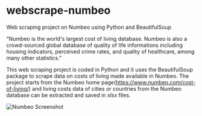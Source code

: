 # webscrape-numbeo
Web scraping project on Numbeo using Python and BeautifulSoup

"Numbeo is the world's largest cost of living database. Numbeo is also a crowd-sourced global database of quality of life informations including housing indicators, perceived crime rates, and quality of healthcare, among many other statistics."

This web scraping project is coded in Python and it uses the BeautifulSoup package to scrape data on costs of living made available in Numbeo. The project starts from the Numbeo home page(https://www.numbeo.com/cost-of-living/) and living costs data of cities or countries from the Numbeo database can be extracted and saved in xlsx files.

![Numbeo Screenshot](https://user-images.githubusercontent.com/29110245/128603920-89e01e6e-57cc-42f5-9df2-59f00e96cb4c.png)
